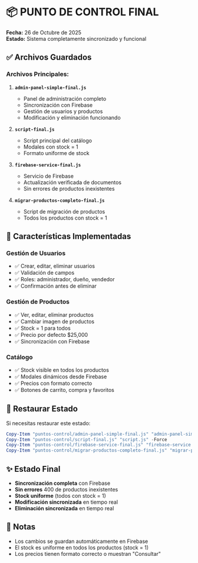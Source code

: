 # 📦 PUNTO DE CONTROL FINAL

**Fecha:** 26 de Octubre de 2025  
**Estado:** Sistema completamente sincronizado y funcional

## ✅ Archivos Guardados

### Archivos Principales:
1. **`admin-panel-simple-final.js`**
   - Panel de administración completo
   - Sincronización con Firebase
   - Gestión de usuarios y productos
   - Modificación y eliminación funcionando

2. **`script-final.js`**
   - Script principal del catálogo
   - Modales con stock = 1
   - Formato uniforme de stock

3. **`firebase-service-final.js`**
   - Servicio de Firebase
   - Actualización verificada de documentos
   - Sin errores de productos inexistentes

4. **`migrar-productos-completo-final.js`**
   - Script de migración de productos
   - Todos los productos con stock = 1

## 🎯 Características Implementadas

### Gestión de Usuarios
- ✅ Crear, editar, eliminar usuarios
- ✅ Validación de campos
- ✅ Roles: administrador, dueño, vendedor
- ✅ Confirmación antes de eliminar

### Gestión de Productos
- ✅ Ver, editar, eliminar productos
- ✅ Cambiar imagen de productos
- ✅ Stock = 1 para todos
- ✅ Precio por defecto $25,000
- ✅ Sincronización con Firebase

### Catálogo
- ✅ Stock visible en todos los productos
- ✅ Modales dinámicos desde Firebase
- ✅ Precios con formato correcto
- ✅ Botones de carrito, compra y favoritos

## 🔄 Restaurar Estado

Si necesitas restaurar este estado:

```powershell
Copy-Item "puntos-control/admin-panel-simple-final.js" "admin-panel-simple.js" -Force
Copy-Item "puntos-control/script-final.js" "script.js" -Force
Copy-Item "puntos-control/firebase-service-final.js" "firebase-service.js" -Force
Copy-Item "puntos-control/migrar-productos-completo-final.js" "migrar-productos-completo.js" -Force
```

## ✨ Estado Final

- **Sincronización completa** con Firebase
- **Sin errores** 400 de productos inexistentes
- **Stock uniforme** (todos con stock = 1)
- **Modificación sincronizada** en tiempo real
- **Eliminación sincronizada** en tiempo real

## 📝 Notas

- Los cambios se guardan automáticamente en Firebase
- El stock es uniforme en todos los productos (stock = 1)
- Los precios tienen formato correcto o muestran "Consultar"



